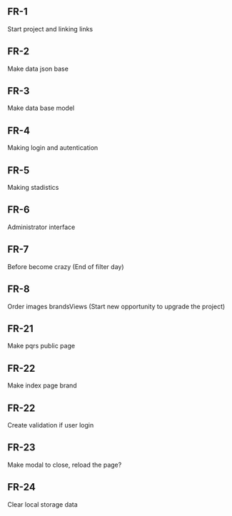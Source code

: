 ## FR-1
Start project and linking links

## FR-2
Make data json base

## FR-3
Make data base model

## FR-4
Making login and autentication

## FR-5 
Making stadistics 

## FR-6 
Administrator interface

## FR-7 
Before become crazy
(End of filter day)

## FR-8
Order images brandsViews
(Start new opportunity to upgrade the project)

## FR-21
Make pqrs public page

## FR-22
Make index page brand

## FR-22
Create validation if user login

## FR-23
Make modal to close, reload the page?

## FR-24
Clear local storage data